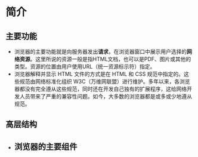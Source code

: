 # 简介
## 主要功能
- 浏览器的主要功能就是向服务器发出**请求**，在浏览器窗口中展示用户选择的**网络资源**。这里所说的资源一般是指HTML文档，也可以是PDF、图片或其他的类型。资源的位置由用户使用URL（统一资源标示符）指定。
- 浏览器解释并显示 HTML 文件的方式是在 HTML 和 CSS 规范中指定的。这些规范由网络标准化组织 W3C（万维网联盟）进行维护。多年以来，各浏览器都没有完全遵从这些规范，同时还在开发自己独有的扩展程序，这给网络开发人员带来了严重的兼容性问题。如今，大多数的浏览器都是或多或少地遵从规范。

## 高层结构
- 浏览器的**主要组件**
  - 